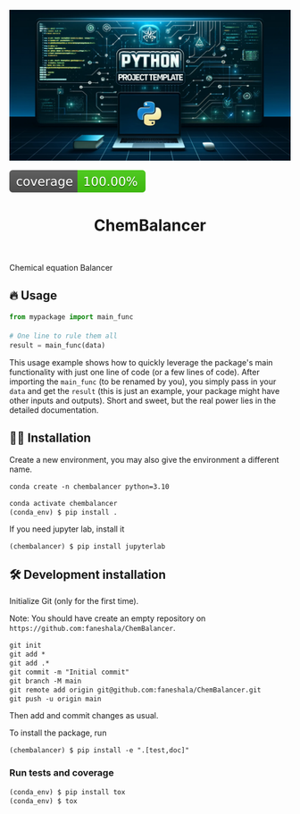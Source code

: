 ![Project Logo](assets/banner.png)

![Coverage Status](assets/coverage-badge.svg)

<h1 align="center">
ChemBalancer
</h1>

<br>


Chemical equation Balancer

## 🔥 Usage

```python
from mypackage import main_func

# One line to rule them all
result = main_func(data)
```

This usage example shows how to quickly leverage the package's main functionality with just one line of code (or a few lines of code). 
After importing the `main_func` (to be renamed by you), you simply pass in your `data` and get the `result` (this is just an example, your package might have other inputs and outputs). 
Short and sweet, but the real power lies in the detailed documentation.

## 👩‍💻 Installation

Create a new environment, you may also give the environment a different name. 

```
conda create -n chembalancer python=3.10 
```

```
conda activate chembalancer
(conda_env) $ pip install .
```

If you need jupyter lab, install it 

```
(chembalancer) $ pip install jupyterlab
```


## 🛠️ Development installation

Initialize Git (only for the first time). 

Note: You should have create an empty repository on `https://github.com:faneshala/ChemBalancer`.

```
git init
git add * 
git add .*
git commit -m "Initial commit" 
git branch -M main
git remote add origin git@github.com:faneshala/ChemBalancer.git 
git push -u origin main
```

Then add and commit changes as usual. 

To install the package, run

```
(chembalancer) $ pip install -e ".[test,doc]"
```

### Run tests and coverage

```
(conda_env) $ pip install tox
(conda_env) $ tox
```



